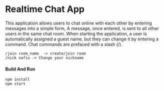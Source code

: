 # Realtime Chat App

This application allows users to chat online with each other by entering messages into a simple form, A message, once entered, is sent to all other users in the same chat room.
When starting the application, a user is automatically assigned a guest name, but they can change it by entering a command. Chat commands are prefaced with a slash (/).

```
/join room_name  -> create/join room
/nick nafiu -> Change your nickname
```

#### Build And Run

```
npm install
npm start
```
